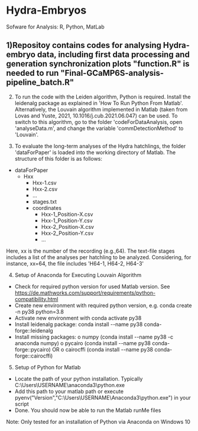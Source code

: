 # Hydra-Embryos
Sofware for Analysis: R, Python, MatLab

1)Repositoy contains codes for analysing Hydra-embryo data, including first data processing and generation synchronization plots
"function.R" is needed to run "Final-GCaMP6S-analysis-pipeline_batch.R"
 - 

2) To run the code with the Leiden algorithm, Python is required. Install the leidenalg package as explained in 'How To Run Python From Matlab'.
Alternatively, the Louvain algorithm implemented in Matlab (taken from Lovas and Yuste, 2021, 10.1016/j.cub.2021.06.047) can be used. To switch to this algorithm, go to the folder 'codeForDataAnalysis, open 'analyseData.m', and change the variable 'commDetectionMethod' to 'Louvain'.

3) To evaluate the long-term analyses of the Hydra hatchlings, the folder 'dataForPaper' is loaded into the working directory of Matlab. The structure of this folder is as follows:
- dataForPaper
	- Hxx
		- Hxx-1.csv
		- Hxx-2.csv
		- ...
		- stages.txt
		- coordinates
			- Hxx-1_Position-X.csv
			- Hxx-1_Position-Y.csv
			- Hxx-2_Position-X.csv
			- Hxx-2_Position-Y.csv
			- ...

Here, xx is the number of the recording (e.g.,64). The text-file stages includes a list of the analyses per hatchling to be analyzed. Considering, for instance, xx=64, the file includes 'H64-1, H64-2, H64-3'

4) Setup of Anaconda for Executing Louvain Algorithm

-	Check for required python version for used Matlab version. See
https://de.mathworks.com/support/requirements/python-compatibility.html
-	Create new environment with required python version, e.g. conda create -n py38 python=3.8
-	Activate new environment with conda activate py38
-	Install leidenalg package: conda install --name py38 conda-forge::leidenalg
-	Install missing packages:
o	numpy (conda install --name py38 -c anaconda numpy)
o	pycairo (conda install --name py38 conda-forge::pycairo) OR
o	cairocffi (conda install --name py38 conda-forge::cairocffi)

5) Setup of Python for Matlab
-	Locate the path of your python installation. Typically C:\Users\USERNAME\anaconda3\python.exe
-	Add this path to your matlab path or execute  pyenv("Version","C:\Users\USERNAME\Anaconda3\python.exe") in your script
-	Done. You should now be able to run the Matlab runMe files

Note: Only tested for an installation of Python via Anaconda on Windows 10


